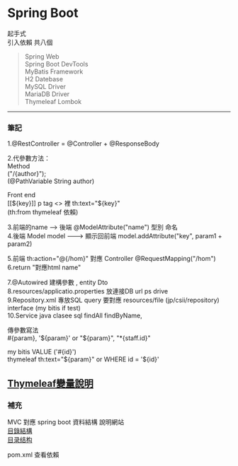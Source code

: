 # Spring Boot  
起手式  
引入依賴  共八個

>Spring Web  
>Spring Boot DevTools  
>MyBatis Framework  
>H2 Datebase  
>MySQL Driver  
>MariaDB Driver  
>Thymeleaf
>Lombok

-----------------    

 ### 筆記     
 1.@RestController = @Controller + @ResponseBody  

 2.代參數方法：  
 Method  
 ("/{author}");  
 (@PathVariable String author)  

 Front end  
 [[${key}]]  
 p tag <> 裡 th:text="${key}"   
 (th:from thymeleaf 依賴)   

 3.前端的name --> 後端 @ModelAttribute("name") 型別  命名  
 4.後端  Model model --->  顯示回前端
 model.addAttribute("key", param1  +  param2)  

 5.前端 th:action="@{/hom}" 對應  Controller @RequestMapping("/hom")
 6.return "對應html name"  

 7.@Autowired  建構參數  , entity Dto  
 8.resources/applicatio.properties   放連接DB  url ps drive  
 9.Repository.xml  專放SQL query 要對應 resources/file (jp/csii/repository)  interface (my bitis if test)  
 10.Service java clasee sql findAll findByName,  

傳參數寫法    
#{param}, '${param}' or "${param}",  "*{staff.id}"  

my bitis    VALUE ('#{id}')    
thymeleaf   th:text="${param}"  or WHERE id = '${id}'  
  
[Thymeleaf變量說明](https://blog.csdn.net/weixin_52851967/article/details/124708509)    
 -----------  
 ### 補充  
 MVC 對應 spring boot 資料結構  說明網站  
 [目錄結構](https://morosedog.gitlab.io/springboot-20190314-springboot3/)   
 [目录结构](https://blog.csdn.net/biedazhangshu/article/details/117330528)
 

pom.xml 查看依賴  

